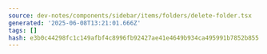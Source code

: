 ```yaml
---
source: dev-notes/components/sidebar/items/folders/delete-folder.tsx
generated: '2025-06-08T13:21:01.666Z'
tags: []
hash: e3b0c44298fc1c149afbf4c8996fb92427ae41e4649b934ca495991b7852b855
---
```


